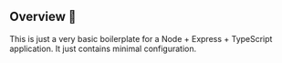 ## Overview 📓

This is just a very basic boilerplate for a Node + Express + TypeScript application. It just contains minimal configuration.
